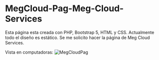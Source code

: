 # MegCloud-Pag-Meg-Cloud-Services

Esta página esta creada con PHP, Bootstrap 5, HTML y CSS. Actualmente todo el diseño es estático.
Se me solicito hacer la página de Meg Cloud Services. 

Vista en computadoras:
![MegCloudPag](https://user-images.githubusercontent.com/83847147/235180772-04815ec8-a3a5-4c03-8963-00b2a425a1fb.gif)
